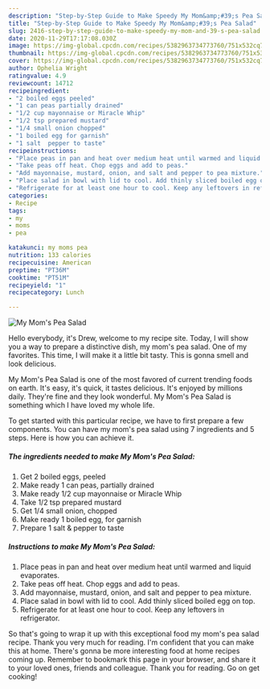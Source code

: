 ```yaml
---
description: "Step-by-Step Guide to Make Speedy My Mom&amp;#39;s Pea Salad"
title: "Step-by-Step Guide to Make Speedy My Mom&amp;#39;s Pea Salad"
slug: 2416-step-by-step-guide-to-make-speedy-my-mom-and-39-s-pea-salad
date: 2020-11-29T17:17:08.030Z
image: https://img-global.cpcdn.com/recipes/5382963734773760/751x532cq70/my-moms-pea-salad-recipe-main-photo.jpg
thumbnail: https://img-global.cpcdn.com/recipes/5382963734773760/751x532cq70/my-moms-pea-salad-recipe-main-photo.jpg
cover: https://img-global.cpcdn.com/recipes/5382963734773760/751x532cq70/my-moms-pea-salad-recipe-main-photo.jpg
author: Ophelia Wright
ratingvalue: 4.9
reviewcount: 14712
recipeingredient:
- "2 boiled eggs peeled"
- "1 can peas partially drained"
- "1/2 cup mayonnaise or Miracle Whip"
- "1/2 tsp prepared mustard"
- "1/4 small onion chopped"
- "1 boiled egg for garnish"
- "1 salt  pepper to taste"
recipeinstructions:
- "Place peas in pan and heat over medium heat until warmed and liquid evaporates."
- "Take peas off heat. Chop eggs and add to peas."
- "Add mayonnaise, mustard, onion, and salt and pepper to pea mixture."
- "Place salad in bowl with lid to cool. Add thinly sliced boiled egg on top."
- "Refrigerate for at least one hour to cool. Keep any leftovers in refrigerator."
categories:
- Recipe
tags:
- my
- moms
- pea

katakunci: my moms pea 
nutrition: 133 calories
recipecuisine: American
preptime: "PT36M"
cooktime: "PT51M"
recipeyield: "1"
recipecategory: Lunch

---
```



![My Mom&#39;s Pea Salad](https://img-global.cpcdn.com/recipes/5382963734773760/751x532cq70/my-moms-pea-salad-recipe-main-photo.jpg)

Hello everybody, it's Drew, welcome to my recipe site. Today, I will show you a way to prepare a distinctive dish, my mom&#39;s pea salad. One of my favorites. This time, I will make it a little bit tasty. This is gonna smell and look delicious.



My Mom&#39;s Pea Salad is one of the most favored of current trending foods on earth. It's easy, it's quick, it tastes delicious. It's enjoyed by millions daily. They're fine and they look wonderful. My Mom&#39;s Pea Salad is something which I have loved my whole life.


To get started with this particular recipe, we have to first prepare a few components. You can have my mom&#39;s pea salad using 7 ingredients and 5 steps. Here is how you can achieve it.

<!--inarticleads1-->

##### The ingredients needed to make My Mom&#39;s Pea Salad:

1. Get 2 boiled eggs, peeled
1. Make ready 1 can peas, partially drained
1. Make ready 1/2 cup mayonnaise or Miracle Whip
1. Take 1/2 tsp prepared mustard
1. Get 1/4 small onion, chopped
1. Make ready 1 boiled egg, for garnish
1. Prepare 1 salt &amp; pepper to taste




<!--inarticleads2-->

##### Instructions to make My Mom&#39;s Pea Salad:

1. Place peas in pan and heat over medium heat until warmed and liquid evaporates.
1. Take peas off heat. Chop eggs and add to peas.
1. Add mayonnaise, mustard, onion, and salt and pepper to pea mixture.
1. Place salad in bowl with lid to cool. Add thinly sliced boiled egg on top.
1. Refrigerate for at least one hour to cool. Keep any leftovers in refrigerator.




So that's going to wrap it up with this exceptional food my mom&#39;s pea salad recipe. Thank you very much for reading. I'm confident that you can make this at home. There's gonna be more interesting food at home recipes coming up. Remember to bookmark this page in your browser, and share it to your loved ones, friends and colleague. Thank you for reading. Go on get cooking!
